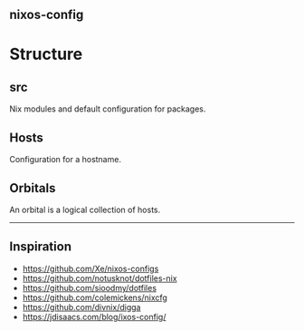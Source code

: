 nixos-config
----

# Structure

## src

Nix modules and default configuration for packages.

## Hosts

Configuration for a hostname.

## Orbitals

An orbital is a logical collection of hosts.

----

## Inspiration
- https://github.com/Xe/nixos-configs
- https://github.com/notusknot/dotfiles-nix
- https://github.com/sioodmy/dotfiles
- https://github.com/colemickens/nixcfg
- https://github.com/divnix/digga
- https://jdisaacs.com/blog/ixos-config/
